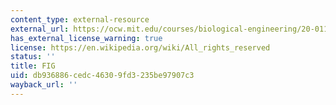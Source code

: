 ```yaml
---
content_type: external-resource
external_url: https://ocw.mit.edu/courses/biological-engineering/20-011j-statistical-thermodynamics-of-biomolecular-systems-be-011j-spring-2004/simulations/pcr_sim.fig
has_external_license_warning: true
license: https://en.wikipedia.org/wiki/All_rights_reserved
status: ''
title: FIG
uid: db936886-cedc-4630-9fd3-235be97907c3
wayback_url: ''
---
```

